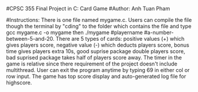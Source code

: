 #CPSC 355 Final Project in C: Card Game
#Author: Anh Tuan Pham

#Instructions:
There is one file named mygame.c. Users can compile the file though the terminal by "cding" to the folder which contains the file and type
gcc mygame.c -o mygame then ./mygame #playername #a-number-between-5-and-20. There are 5 types of cards: positive values (+) which gives
players score, negative value (-) which deducts players score, bonus time gives players extra 10s, good suprise package double players score, bad suprised package takes half of players score away. The timer in the game is relative since there requirement of the project doesn't include multithread. User can exit the program anytime by typing 69 in either col or row input. The game has top score display
and auto-generated log file for highscore.


